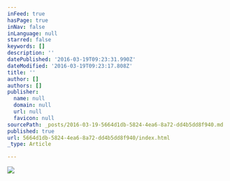 ```yaml
---
inFeed: true
hasPage: true
inNav: false
inLanguage: null
starred: false
keywords: []
description: ''
datePublished: '2016-03-19T09:23:31.990Z'
dateModified: '2016-03-19T09:23:17.808Z'
title: ''
author: []
authors: []
publisher:
  name: null
  domain: null
  url: null
  favicon: null
sourcePath: _posts/2016-03-19-5664d1db-5824-4ea6-8a72-dd4b5dd8f940.md
published: true
url: 5664d1db-5824-4ea6-8a72-dd4b5dd8f940/index.html
_type: Article

---
```

![](https://the-grid-user-content.s3-us-west-2.amazonaws.com/a6d0b1fa-bcf6-4a94-a901-b4dbe1b6ec40.jpg)
